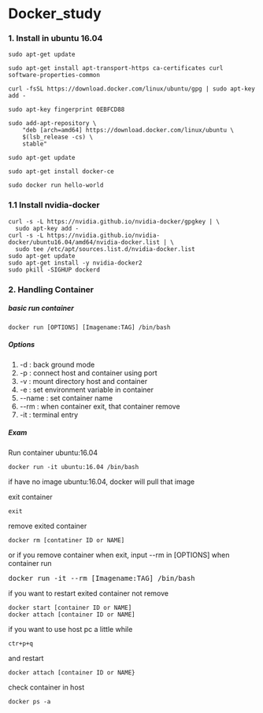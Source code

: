# Docker_study
### 1. Install in ubuntu 16.04
<pre><code>sudo apt-get update</code></pre>
<pre><code>sudo apt-get install apt-transport-https ca-certificates curl software-properties-common</code></pre>
<pre><code>curl -fsSL https://download.docker.com/linux/ubuntu/gpg | sudo apt-key add -</code></pre>
<pre><code>sudo apt-key fingerprint 0EBFCD88</code></pre>
<pre><code>sudo add-apt-repository \
    "deb [arch=amd64] https://download.docker.com/linux/ubuntu \
    $(lsb_release -cs) \
    stable"</code></pre>
<pre><code>sudo apt-get update</code></pre>
<pre><code>sudo apt-get install docker-ce</code></pre>
<pre><code>sudo docker run hello-world</code></pre>

### 1.1 Install nvidia-docker
<pre><code>curl -s -L https://nvidia.github.io/nvidia-docker/gpgkey | \
  sudo apt-key add -
curl -s -L https://nvidia.github.io/nvidia-docker/ubuntu16.04/amd64/nvidia-docker.list | \
  sudo tee /etc/apt/sources.list.d/nvidia-docker.list
sudo apt-get update
sudo apt-get install -y nvidia-docker2
sudo pkill -SIGHUP dockerd</code></pre>

### 2. Handling Container 
##### basic run container
<pre><code>docker run [OPTIONS] [Imagename:TAG] /bin/bash</code></pre>

##### Options
1. -d : back ground mode
2. -p : connect host and container using port
3. -v : mount directory host and container
4. -e : set environment variable in container
5. --name : set container name
6. --rm : when container exit, that container remove
7. -it : terminal entry

##### Exam
Run container ubuntu:16.04
<pre><code>docker run -it ubuntu:16.04 /bin/bash</code></pre> 
if have no image ubuntu:16.04, docker will pull that image

exit container
<pre><code>exit</code></pre>
remove exited container
<pre><code>docker rm [contatiner ID or NAME]</code></pre>
or if you remove container when exit, input --rm in [OPTIONS] when container run
<pre></code>docker run -it --rm [Imagename:TAG] /bin/bash</code></pre>

if you want to restart exited container not remove
<pre><code>docker start [container ID or NAME]
docker attach [container ID or NAME]</code></pre>

if you want to use host pc a little while
<pre><code>ctr+p+q</code></pre>
and restart
<pre><code>docker attach [container ID or NAME}</code></pre>

check container in host
<pre><code>docker ps -a</code></pre>


